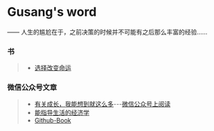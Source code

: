 # Gusang's word

—— 人生的尴尬在于，之前决策的时候并不可能有之后那么丰富的经验……

### 书

> * [选择改变命运](/fate/)

### 微信公众号文章

> * [有关成长，我能想到就这么多](/article/grow.md)---[微信公众号上阅读](https://mp.weixin.qq.com/s/PxL3WxmYhTj6CH1Hyyzp2A)
> * [能指导生活的经济学](/article/经济学.md)
> * [Github-Book](/article/gitbook.md)
